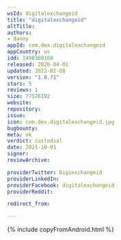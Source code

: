 ```yaml
---
wsId: digitalexchangeid
title: "digitalexchangeid"
altTitle: 
authors:
- danny
appId: com.dex.digitalexchangeid
appCountry: us
idd: 1498360108
released: 2020-04-01
updated: 2022-02-08
version: "1.0.71"
stars: 5
reviews: 1
size: 77576192
website: 
repository: 
issue: 
icon: com.dex.digitalexchangeid.jpg
bugbounty: 
meta: ok
verdict: custodial
date: 2021-10-01
signer: 
reviewArchive:

providerTwitter: Digiexchangeid
providerLinkedIn: 
providerFacebook: digitalexchangeid
providerReddit: 

redirect_from:

---
```


 {% include copyFromAndroid.html %}
